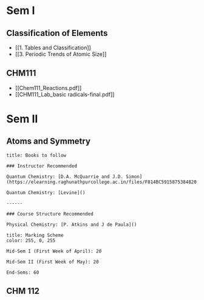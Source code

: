 # Sem I

## Classification of Elements

- [[1. Tables and Classification]]
- [[3. Periodic Trends of Atomic Size]]

## CHM111
- [[Chem111_Reactions.pdf]]
- [[CHM111_Lab_basic radicals-final.pdf]]

# Sem II
## Atoms and Symmetry

```ad-note
title: Books to follow

### Instructor Recommended

Quantum Chemistry: [D.A. McQuarrie and J.D. Simon](https://elearning.raghunathpurcollege.ac.in/files/F814BC5915875384820.pdf)

Quantum Chemistry: [Levine]()

------

### Course Structure Recommended

Physical Chemistry: [P. Atkins and J de Paula]()

```

```ad-note
title: Marking Scheme
color: 255, 0, 255

Mid-Sem I (First Week of April): 20

Mid-Sem II (First Week of May): 20

End-Sems: 60

```

## CHM 112
